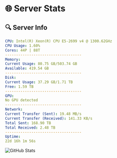 # 🌐 Server Stats
## 🔍 Server Info
```yaml
CPU: Intel(R) Xeon(R) CPU E5-2699 v4 @ 1300.62GHz
CPU Usage: 1.60%
Cores: 44P | 88T
-----------------------------------
Memory:
Current Usage: 80.75 GB/503.74 GB
Available: 419.54 GB
-----------------------------------
Disk:
Current Usage: 37.29 GB/1.71 TB
Free: 1.59 TB
-----------------------------------
GPU:
No GPU detected
-----------------------------------
Network:
Current Transfer (Sent): 19.48 MB/s
Current Transfer (Received): 141.33 KB/s
Total Sent: 168.90 TB
Total Received: 2.48 TB
-----------------------------------
Uptime:
22d 16h 1m 56s
```
![GitHub Stats](https://img.shields.io/badge/Updated-2025-03-02_14:45:14-blue)
